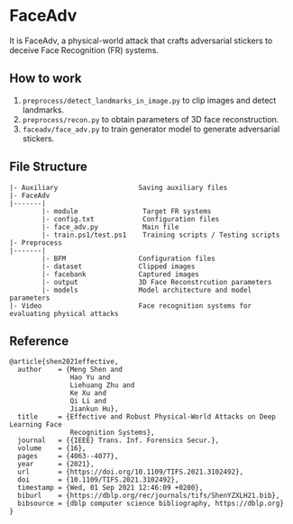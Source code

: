 # FaceAdv

It is FaceAdv, a physical-world attack that crafts adversarial stickers to deceive Face Recognition (FR) systems.

## How to work

1. ```preprocess/detect_landmarks_in_image.py``` to clip images and detect landmarks.
2. ```preprocess/recon.py``` to obtain parameters of 3D face reconstruction.
3. ```faceadv/face_adv.py``` to train generator model to generate adversarial stickers.

## File Structure

```
|- Auxiliary                    Saving auxiliary files
|- FaceAdv
|-------|
        |- module                Target FR systems
        |- config.txt            Configuration files
        |- face_adv.py           Main file
        |- train.ps1/test.ps1    Training scripts / Testing scripts
|- Preprocess
|-------|
        |- BFM                  Configuration files
        |- dataset              Clipped images
        |- facebank             Captured images
        |- output               3D Face Reconstrcution parameters
        |- models               Model architecture and model parameters
|- Video                        Face recognition systems for evaluating physical attacks
```


## Reference
```
@article{shen2021effective,
  author    = {Meng Shen and
               Hao Yu and
               Liehuang Zhu and
               Ke Xu and
               Qi Li and
               Jiankun Hu},
  title     = {Effective and Robust Physical-World Attacks on Deep Learning Face
               Recognition Systems},
  journal   = {{IEEE} Trans. Inf. Forensics Secur.},
  volume    = {16},
  pages     = {4063--4077},
  year      = {2021},
  url       = {https://doi.org/10.1109/TIFS.2021.3102492},
  doi       = {10.1109/TIFS.2021.3102492},
  timestamp = {Wed, 01 Sep 2021 12:46:09 +0200},
  biburl    = {https://dblp.org/rec/journals/tifs/ShenYZXLH21.bib},
  bibsource = {dblp computer science bibliography, https://dblp.org}
}
```